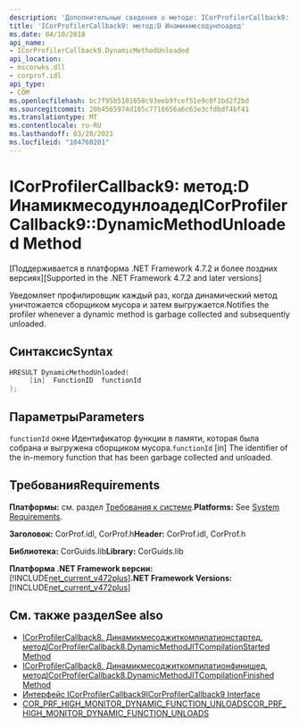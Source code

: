```yaml
---
description: 'Дополнительные сведения о методе: ICorProfilerCallback9::D Инамикмесодунлоадед'
title: 'ICorProfilerCallback9: метод:D Инамикмесодунлоадед'
ms.date: 04/10/2018
api_name:
- ICorProfilerCallback9.DynamicMethodUnloaded
api_location:
- mscorwks.dll
- corprof.idl
api_type:
- COM
ms.openlocfilehash: bc7f95b5101658c93eeb9fcef51e9c0f1bd2f2bd
ms.sourcegitcommit: 20b4565974d185c7716656a6c63e3cfdbdf4bf41
ms.translationtype: MT
ms.contentlocale: ru-RU
ms.lasthandoff: 03/20/2021
ms.locfileid: "104760201"
---
```

# <a name="icorprofilercallback9dynamicmethodunloaded-method"></a><span data-ttu-id="9866e-103">ICorProfilerCallback9: метод:D Инамикмесодунлоадед</span><span class="sxs-lookup"><span data-stu-id="9866e-103">ICorProfilerCallback9::DynamicMethodUnloaded Method</span></span>

<span data-ttu-id="9866e-104">[Поддерживается в платформа .NET Framework 4.7.2 и более поздних версиях]</span><span class="sxs-lookup"><span data-stu-id="9866e-104">[Supported in the .NET Framework 4.7.2 and later versions]</span></span>  
  
<span data-ttu-id="9866e-105">Уведомляет профилировщик каждый раз, когда динамический метод уничтожается сборщиком мусора и затем выгружается.</span><span class="sxs-lookup"><span data-stu-id="9866e-105">Notifies the profiler whenever a dynamic method is garbage collected and subsequently unloaded.</span></span>  
  
## <a name="syntax"></a><span data-ttu-id="9866e-106">Синтаксис</span><span class="sxs-lookup"><span data-stu-id="9866e-106">Syntax</span></span>  
  
```cpp  
HRESULT DynamicMethodUnloaded(  
     [in]  FunctionID  functionId
);  
```  
  
## <a name="parameters"></a><span data-ttu-id="9866e-107">Параметры</span><span class="sxs-lookup"><span data-stu-id="9866e-107">Parameters</span></span>  

<span data-ttu-id="9866e-108">`functionId` окне Идентификатор функции в памяти, которая была собрана и выгружена сборщиком мусора.</span><span class="sxs-lookup"><span data-stu-id="9866e-108">`functionId` [in] The identifier of the in-memory function that has been garbage collected and unloaded.</span></span>

## <a name="requirements"></a><span data-ttu-id="9866e-109">Требования</span><span class="sxs-lookup"><span data-stu-id="9866e-109">Requirements</span></span>  

 <span data-ttu-id="9866e-110">**Платформы:** см. раздел [Требования к системе](../../get-started/system-requirements.md).</span><span class="sxs-lookup"><span data-stu-id="9866e-110">**Platforms:** See [System Requirements](../../get-started/system-requirements.md).</span></span>  
  
 <span data-ttu-id="9866e-111">**Заголовок:** CorProf.idl, CorProf.h</span><span class="sxs-lookup"><span data-stu-id="9866e-111">**Header:** CorProf.idl, CorProf.h</span></span>  
  
 <span data-ttu-id="9866e-112">**Библиотека:** CorGuids.lib</span><span class="sxs-lookup"><span data-stu-id="9866e-112">**Library:** CorGuids.lib</span></span>  
  
 <span data-ttu-id="9866e-113">**Платформа .NET Framework версии:**[!INCLUDE[net_current_v472plus](../../../../includes/net-current-v472plus.md)]</span><span class="sxs-lookup"><span data-stu-id="9866e-113">**.NET Framework Versions:** [!INCLUDE[net_current_v472plus](../../../../includes/net-current-v472plus.md)]</span></span>  
  
## <a name="see-also"></a><span data-ttu-id="9866e-114">См. также раздел</span><span class="sxs-lookup"><span data-stu-id="9866e-114">See also</span></span>

- [<span data-ttu-id="9866e-115">ICorProfilerCallback8. Динамикмесоджиткомпилатионстартед, метод</span><span class="sxs-lookup"><span data-stu-id="9866e-115">ICorProfilerCallback8.DynamicMethodJITCompilationStarted Method</span></span>](icorprofilercallback8-dynamicmethodjitcompilationstarted-method.md)
- [<span data-ttu-id="9866e-116">ICorProfilerCallback8. Динамикмесоджиткомпилатионфинишед, метод</span><span class="sxs-lookup"><span data-stu-id="9866e-116">ICorProfilerCallback8.DynamicMethodJITCompilationFinished Method</span></span>](icorprofilercallback8-dynamicmethodjitcompilationfinished-method.md)
- [<span data-ttu-id="9866e-117">Интерфейс ICorProfilerCallback9</span><span class="sxs-lookup"><span data-stu-id="9866e-117">ICorProfilerCallback9 Interface</span></span>](icorprofilercallback9-interface.md)
- [<span data-ttu-id="9866e-118">COR_PRF_HIGH_MONITOR_DYNAMIC_FUNCTION_UNLOADS</span><span class="sxs-lookup"><span data-stu-id="9866e-118">COR_PRF_HIGH_MONITOR_DYNAMIC_FUNCTION_UNLOADS</span></span>](cor-prf-high-monitor-enumeration.md)

